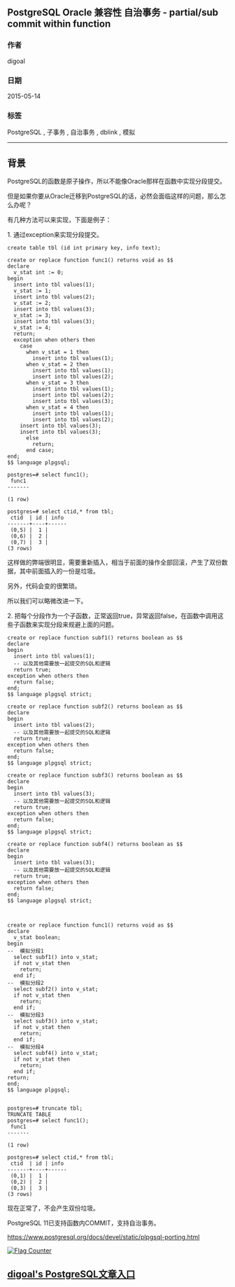 ## PostgreSQL Oracle 兼容性 自治事务 - partial/sub commit within function  
                                                                                                                                                       
### 作者                                                                                                                                      
digoal                                                                                                                                      
                                                                                                                                      
### 日期                                                                                                                                       
2015-05-14                                                                                                                           
                                                                                                                                        
### 标签                                                                                                                                      
PostgreSQL , 子事务 , 自治事务 , dblink , 模拟          
                                                                                                                                                  
----                                                                                                                                                  
                                                                                                                                                   
## 背景                                                                           
PostgreSQL的函数是原子操作，所以不能像Oracle那样在函数中实现分段提交。  
  
但是如果你要从Oracle迁移到PostgreSQL的话，必然会面临这样的问题，那么怎么办呢？  
  
有几种方法可以来实现，下面是例子：  
  
1\. 通过exception来实现分段提交。  
  
```  
create table tbl (id int primary key, info text);  
  
create or replace function func1() returns void as $$  
declare  
  v_stat int := 0;  
begin  
  insert into tbl values(1);  
  v_stat := 1;  
  insert into tbl values(2);  
  v_stat := 2;  
  insert into tbl values(3);  
  v_stat := 3;  
  insert into tbl values(3);  
  v_stat := 4;  
  return;  
  exception when others then  
    case   
      when v_stat = 1 then  
        insert into tbl values(1);  
      when v_stat = 2 then  
        insert into tbl values(1);  
        insert into tbl values(2);  
      when v_stat = 3 then  
        insert into tbl values(1);  
        insert into tbl values(2);  
        insert into tbl values(3);  
      when v_stat = 4 then  
        insert into tbl values(1);  
        insert into tbl values(2);  
	insert into tbl values(3);  
	insert into tbl values(3);  
      else  
        return;  
      end case;  
end;  
$$ language plpgsql;  
  
postgres=# select func1();  
 func1   
-------  
   
(1 row)  
  
postgres=# select ctid,* from tbl;  
 ctid  | id | info   
-------+----+------  
 (0,5) |  1 |   
 (0,6) |  2 |   
 (0,7) |  3 |   
(3 rows)  
```  
  
这样做的弊端很明显，需要重新插入，相当于前面的操作全部回滚，产生了双份数据，其中前面插入的一份是垃圾。  
  
另外，代码会变的很繁琐。  
  
所以我们可以略微改进一下。  
  
2\. 把每个分段作为一个子函数，正常返回true，异常返回false，在函数中调用这些子函数来实现分段来规避上面的问题。  
  
```  
create or replace function subf1() returns boolean as $$  
declare  
begin  
  insert into tbl values(1);  
  -- 以及其他需要放一起提交的SQL和逻辑  
  return true;  
exception when others then  
  return false;  
end;   
$$ language plpgsql strict;  
  
create or replace function subf2() returns boolean as $$  
declare  
begin  
  insert into tbl values(2);  
  -- 以及其他需要放一起提交的SQL和逻辑  
  return true;  
exception when others then  
  return false;  
end;   
$$ language plpgsql strict;  
  
create or replace function subf3() returns boolean as $$  
declare  
begin  
  insert into tbl values(3);  
  -- 以及其他需要放一起提交的SQL和逻辑  
  return true;  
exception when others then  
  return false;  
end;   
$$ language plpgsql strict;  
  
create or replace function subf4() returns boolean as $$  
declare  
begin  
  insert into tbl values(3);  
  -- 以及其他需要放一起提交的SQL和逻辑  
  return true;  
exception when others then  
  return false;  
end;   
$$ language plpgsql strict;  
  
  
  
create or replace function func1() returns void as $$  
declare  
  v_stat boolean;  
begin  
--  模拟分段1  
  select subf1() into v_stat;  
  if not v_stat then   
    return;  
  end if;  
--  模拟分段2  
  select subf2() into v_stat;  
  if not v_stat then   
    return;  
  end if;  
--  模拟分段3  
  select subf3() into v_stat;  
  if not v_stat then   
    return;  
  end if;  
--  模拟分段4  
  select subf4() into v_stat;  
  if not v_stat then   
    return;  
  end if;  
return;  
end;  
$$ language plpgsql;  
  
  
postgres=# truncate tbl;  
TRUNCATE TABLE  
postgres=# select func1();  
 func1   
-------  
   
(1 row)  
  
postgres=# select ctid,* from tbl;  
 ctid  | id | info   
-------+----+------  
 (0,1) |  1 |   
 (0,2) |  2 |   
 (0,3) |  3 |   
(3 rows)  
```  
  
现在正常了，不会产生双份垃圾。  
   
PostgreSQL 11已支持函数内COMMIT，支持自治事务。   
  
https://www.postgresql.org/docs/devel/static/plpgsql-porting.html  
  
<a rel="nofollow" href="http://info.flagcounter.com/h9V1"  ><img src="http://s03.flagcounter.com/count/h9V1/bg_FFFFFF/txt_000000/border_CCCCCC/columns_2/maxflags_12/viewers_0/labels_0/pageviews_0/flags_0/"  alt="Flag Counter"  border="0"  ></a>  
  
  
  
  
## [digoal's PostgreSQL文章入口](https://github.com/digoal/blog/blob/master/README.md "22709685feb7cab07d30f30387f0a9ae")
  

